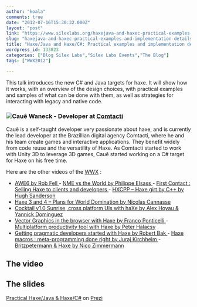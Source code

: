 ```yaml
---
author: "koala"
comments: true
date: "2012-07-16T15:30:32.000Z"
layout: "post"
link: "https://www.silexlabs.org/haxejava-and-haxec-practical-examples-and-implementation-details/"
slug: "haxejava-and-haxec-practical-examples-and-implementation-details"
title: "Haxe/Java and Haxe/C#: Practical examples and implementation details"
wordpress_id: 133823
categories: ["Blog Silex Labs","Silex Labs Events","The Blog"]
tags: ["WWX2012"]

---
```

This talk introduces the new C# and Java targets for haxe. It will show how it works, with an overview of the design choices, with practical examples and samples of what can be done with them, as well as strategies for interacting with legacy and native code.


### [![](https://www.silexlabs.org/wp-content/uploads/2012/04/caue-waneck1.jpg)](https://www.silexlabs.org/132224/the-blog/haxejava-and-haxec-practical-examples-and-implementation-details-2/attachment/caue-waneck/)Cauê Waneck - Developer at [Comtacti](http://www.comtacti.com.br/)


Cauê is a self-taught developer very passionate about haxe, and is currently the lead developer at the Brazillian digital agency Comtacti, where he and his team create games and interactive applications. They benefit widely from code reuse and the versatility of Haxe. As Comtacti started to work with Unity 3D to leverage 3D games, Cauê started working on a C# target for Haxe on his free time.

Here are the other videos of the [WWX](http://wwx.haxe.org/) :
- [AWE6 by Rob Fell
](https://www.silexlabs.org/132111/the-blog/may-the-force-be-with-you-making-a-game-with-awe6/)- [NME vs the World by Philippe Elsass
](https://www.silexlabs.org/133359/the-blog/haxe-nme-vs-the-world/)- [First Contact : Selling Haxe to clients and developers
](https://www.silexlabs.org/133423/the-blog/first-contact-selling-haxe-to-clients-and-developers/)- [HXCPP – Haxe girt by C++ by Hugh Sanderson](https://www.silexlabs.org/133591/the-blog/hxcpp-%E2%80%93-haxe-girt-by-c/)
- [Haxe 3 and 4 – Plans for World Domination by Nicolas Cannasse](https://www.silexlabs.org/133720/the-blog/haxe-3-and-4-%E2%80%93-plans-for-world-domination/)
- [Cocktail v1.0 Sunrise, cross platform UIs with haXe by Alex Hoyau & Yannick Dominguez](https://www.silexlabs.org/133902/the-blog/cocktail-v1-0-sunrise-cross-platform-uis-with-haxe/)
- [Vector Graphics in the browser with Haxe by Franco Ponticelli](https://www.silexlabs.org/134056/the-blog/vector-graphics-in-the-browser-with-haxe/#more-134056)[
](https://www.silexlabs.org/133823/the-blog/haxejava-and-haxec-practical-examples-and-implementation-details/)- [Multiplatform productivity tool with Haxe by Peter Halacsy](https://www.silexlabs.org/135169/the-blog/multiplatform-productivity-tool-with-haxe/)
- [Getting pragmatic developers started with Haxe by Robert Bak](https://www.silexlabs.org/135257/the-blog/getting-pragmatic-developers-started-with-haxe/)[
](https://www.silexlabs.org/134056/the-blog/vector-graphics-in-the-browser-with-haxe/#more-134056)- [Haxe macros : meta-programming done right by Juraj Kirchheim](https://www.silexlabs.org/135331/the-blog/haxe-macros-meta-programming-done-right/)[
](https://www.silexlabs.org/134056/the-blog/vector-graphics-in-the-browser-with-haxe/#more-134056)- [Britzpetermann & Haxe by Nico Zimmermann](https://www.silexlabs.org/135480/the-blog/britzpetermann-haxe-6/)[
](https://www.silexlabs.org/134056/the-blog/vector-graphics-in-the-browser-with-haxe/#more-134056)


## The video





## The slides











[Practical Haxe/Java & Haxe/C#](http://prezi.com/5ab8vzrd4qqt/practical-haxejava-haxec/) on [Prezi](http://prezi.com/)






